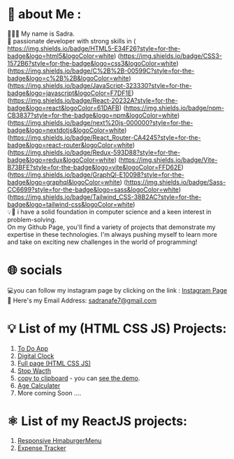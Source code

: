 # :mag_right: about Me : 
   🧠👨‍💻 My name is Sadra. <br/>
   🔎 passionate developer with strong skills in (	https://img.shields.io/badge/HTML5-E34F26?style=for-the-badge&logo=html5&logoColor=white) (https://img.shields.io/badge/CSS3-1572B6?style=for-the-badge&logo=css3&logoColor=white) (https://img.shields.io/badge/C%2B%2B-00599C?style=for-the-badge&logo=c%2B%2B&logoColor=white) (https://img.shields.io/badge/JavaScript-323330?style=for-the-badge&logo=javascript&logoColor=F7DF1E) (https://img.shields.io/badge/React-20232A?style=for-the-badge&logo=react&logoColor=61DAFB) (https://img.shields.io/badge/npm-CB3837?style=for-the-badge&logo=npm&logoColor=white) (https://img.shields.io/badge/next%20js-000000?style=for-the-badge&logo=nextdotjs&logoColor=white) (https://img.shields.io/badge/React_Router-CA4245?style=for-the-badge&logo=react-router&logoColor=white) (https://img.shields.io/badge/Redux-593D88?style=for-the-badge&logo=redux&logoColor=white) (https://img.shields.io/badge/Vite-B73BFE?style=for-the-badge&logo=vite&logoColor=FFD62E) (https://img.shields.io/badge/GraphQl-E10098?style=for-the-badge&logo=graphql&logoColor=white) (https://img.shields.io/badge/Sass-CC6699?style=for-the-badge&logo=sass&logoColor=white) (https://img.shields.io/badge/Tailwind_CSS-38B2AC?style=for-the-badge&logo=tailwind-css&logoColor=white) <br/>
   💡🦾 i have a solid foundation in computer science and a keen interest in problem-solving. <br/>
   On my Github Page, you'll find a variety of projects that demonstrate my expertise in these technologies. I'm always pushing myself to learn more and take on exciting new challenges in the world of programming!
    
# :globe_with_meridians: socials
   💻you can follow my instagram page by clicking on the link : [Instagram Page](https://www.instagram.com/_sadra.nafe_/?r=nametag) <br/>
   :email: Here's my Email Address: sadranafe7@gmail.com

# 	:bulb: List of my (HTML CSS JS) Projects: 
1) [To Do App](https://github.com/sadranafe/projects/tree/main/toDoApp)
2) [Digital Clock](https://github.com/sadranafe/projects/tree/main/digitalClock)
3) [Full page (HTML CSS JS)](https://github.com/sadranafe/projects/tree/main/full%20Page)
4) [Stop Wacth](https://github.com/sadranafe/projects/tree/main/stopWatch)
5) [copy to clipboard](https://github.com/sadranafe/projects/tree/main/clipboard) - you can [see the demo](https://flatuicolors.com/palette/defo).
6) [Age Calculater](https://github.com/sadranafe/projects/tree/main/ageCalculator)
7) More coming Soon ....


# ⚛️ List of my ReactJS projects:
1) [Responsive HmaburgerMenu](https://github.com/sadranafe/React-Projects/tree/main/hamburger)
2) [Expense Tracker](https://github.com/sadranafe/React-Projects)
<!---
sadranafe/sadranafe is a ✨ special ✨ repository because its `README.md` (this file) appears on your GitHub profile.
You can click the Preview link to take a look at your changes.
--->
